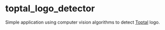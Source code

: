 # toptal_logo_detector

Simple application using computer vision algorithms to detect [Toptal](https://toptal.com) logo. 

